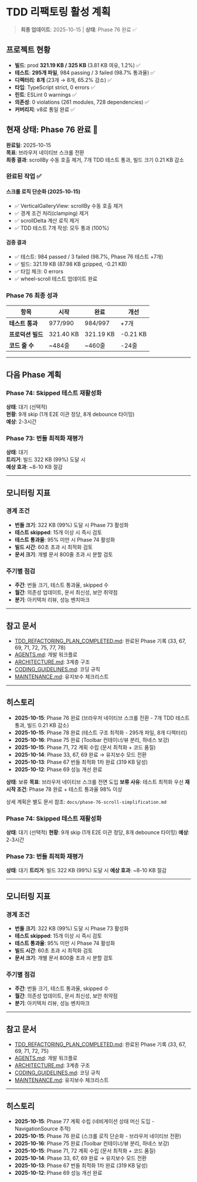 # TDD 리팩토링 활성 계획

> **최종 업데이트**: 2025-10-15 | **상태**: Phase 76 완료 ✅

## 프로젝트 현황

- **빌드**: prod **321.19 KB / 325 KB** (3.81 KB 여유, 1.2%) ✅
- **테스트**: **295개 파일**, 984 passing / 3 failed (98.7% 통과율) ✅
- **디렉터리**: **8개** (23개 → 8개, 65.2% 감소) ✅
- **타입**: TypeScript strict, 0 errors ✅
- **린트**: ESLint 0 warnings ✅
- **의존성**: 0 violations (261 modules, 728 dependencies) ✅
- **커버리지**: v8로 통일 완료 ✅

## 현재 상태: Phase 76 완료 🎉

**완료일**: 2025-10-15  
**목표**: 브라우저 네이티브 스크롤 전환  
**최종 결과**: scrollBy 수동 호출 제거, 7개 TDD 테스트 통과, 빌드 크기 0.21 KB
감소

### 완료된 작업 ✅

#### 스크롤 로직 단순화 (2025-10-15)

- ✅ VerticalGalleryView: scrollBy 수동 호출 제거
- ✅ 경계 조건 처리(clamping) 제거
- ✅ scrollDelta 계산 로직 제거
- ✅ TDD 테스트 7개 작성: 모두 통과 (100%)

#### 검증 결과

- ✅ 테스트: 984 passed / 3 failed (98.7%, Phase 76 테스트 +7개)
- ✅ 빌드: 321.19 KB (87.98 KB gzipped, -0.21 KB)
- ✅ 타입 체크: 0 errors
- ✅ wheel-scroll 테스트 업데이트 완료

### Phase 76 최종 성과

| 항목              | 시작      | 완료      | 개선     |
| ----------------- | --------- | --------- | -------- |
| **테스트 통과**   | 977/990   | 984/997   | +7개     |
| **프로덕션 빌드** | 321.40 KB | 321.19 KB | -0.21 KB |
| **코드 줄 수**    | ~484줄    | ~460줄    | -24줄    |

---

## 다음 Phase 계획

### Phase 74: Skipped 테스트 재활성화

**상태**: 대기 (선택적)  
**현황**: 9개 skip (1개 E2E 이관 정당, 8개 debounce 타이밍)  
**예상**: 2-3시간

### Phase 73: 번들 최적화 재평가

**상태**: 대기  
**트리거**: 빌드 322 KB (99%) 도달 시  
**예상 효과**: ~8-10 KB 절감

---

## 모니터링 지표

### 경계 조건

- **번들 크기**: 322 KB (99%) 도달 시 Phase 73 활성화
- **테스트 skipped**: 15개 이상 시 즉시 검토
- **테스트 통과율**: 95% 미만 시 Phase 74 활성화
- **빌드 시간**: 60초 초과 시 최적화 검토
- **문서 크기**: 개별 문서 800줄 초과 시 분할 검토

### 주기별 점검

- **주간**: 번들 크기, 테스트 통과율, skipped 수
- **월간**: 의존성 업데이트, 문서 최신성, 보안 취약점
- **분기**: 아키텍처 리뷰, 성능 벤치마크

---

## 참고 문서

- [TDD_REFACTORING_PLAN_COMPLETED.md](./TDD_REFACTORING_PLAN_COMPLETED.md):
  완료된 Phase 기록 (33, 67, 69, 71, 72, 75, 77, 78)
- [AGENTS.md](../AGENTS.md): 개발 워크플로
- [ARCHITECTURE.md](./ARCHITECTURE.md): 3계층 구조
- [CODING_GUIDELINES.md](./CODING_GUIDELINES.md): 코딩 규칙
- [MAINTENANCE.md](./MAINTENANCE.md): 유지보수 체크리스트

---

## 히스토리

- **2025-10-15**: Phase 76 완료 (브라우저 네이티브 스크롤 전환 - 7개 TDD 테스트
  통과, 빌드 0.21 KB 감소)
- **2025-10-15**: Phase 78 완료 (테스트 구조 최적화 - 295개 파일, 8개 디렉터리)
- **2025-10-16**: Phase 75 완료 (Toolbar 컨테이너/뷰 분리, 하네스 보강)
- **2025-10-15**: Phase 71, 72 계획 수립 (문서 최적화 + 코드 품질)
- **2025-10-14**: Phase 33, 67, 69 완료 → 유지보수 모드 전환
- **2025-10-13**: Phase 67 번들 최적화 1차 완료 (319 KB 달성)
- **2025-10-12**: Phase 69 성능 개선 완료

**상태**: 보류 **목표**: 브라우저 네이티브 스크롤 전면 도입 **보류 사유**:
테스트 최적화 우선 **재시작 조건**: Phase 78 완료 + 테스트 통과율 98% 이상

상세 계획은 별도 문서 참조: `docs/phase-76-scroll-simplification.md`

### Phase 74: Skipped 테스트 재활성화

**상태**: 대기 (선택적) **현황**: 9개 skip (1개 E2E 이관 정당, 8개 debounce
타이밍) **예상**: 2-3시간

### Phase 73: 번들 최적화 재평가

**상태**: 대기 **트리거**: 빌드 322 KB (99%) 도달 시 **예상 효과**: ~8-10 KB
절감

---

## 모니터링 지표

### 경계 조건

- **번들 크기**: 322 KB (99%) 도달 시 Phase 73 활성화
- **테스트 skipped**: 15개 이상 시 즉시 검토
- **테스트 통과율**: 95% 미만 시 Phase 74 활성화
- **빌드 시간**: 60초 초과 시 최적화 검토
- **문서 크기**: 개별 문서 800줄 초과 시 분할 검토

### 주기별 점검

- **주간**: 번들 크기, 테스트 통과율, skipped 수
- **월간**: 의존성 업데이트, 문서 최신성, 보안 취약점
- **분기**: 아키텍처 리뷰, 성능 벤치마크

---

## 참고 문서

- [TDD_REFACTORING_PLAN_COMPLETED.md](./TDD_REFACTORING_PLAN_COMPLETED.md):
  완료된 Phase 기록 (33, 67, 69, 71, 72, 75)
- [AGENTS.md](../AGENTS.md): 개발 워크플로
- [ARCHITECTURE.md](./ARCHITECTURE.md): 3계층 구조
- [CODING_GUIDELINES.md](./CODING_GUIDELINES.md): 코딩 규칙
- [MAINTENANCE.md](./MAINTENANCE.md): 유지보수 체크리스트

---

## 히스토리

- **2025-10-15**: Phase 77 계획 수립 (네비게이션 상태 머신 도입 -
  NavigationSource 추적)
- **2025-10-15**: Phase 76 완료 (스크롤 로직 단순화 - 브라우저 네이티브 전환)
- **2025-10-16**: Phase 75 완료 (Toolbar 컨테이너/뷰 분리, 하네스 보강)
- **2025-10-15**: Phase 71, 72 계획 수립 (문서 최적화 + 코드 품질)
- **2025-10-14**: Phase 33, 67, 69 완료 → 유지보수 모드 전환
- **2025-10-13**: Phase 67 번들 최적화 1차 완료 (319 KB 달성)
- **2025-10-12**: Phase 69 성능 개선 완료

